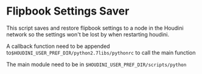# Flipbook Settings Saver
This script saves and restore flipbook settings to a node in the Houdini network so the settings won't be lost by when restarting houdini.

A callback function need to be appended to`$HOUDINI_USER_PREF_DIR/python2.7libs/pythonrc` to call the main function  

The main module need to be in `$HOUDINI_USER_PREF_DIR/scripts/python`
